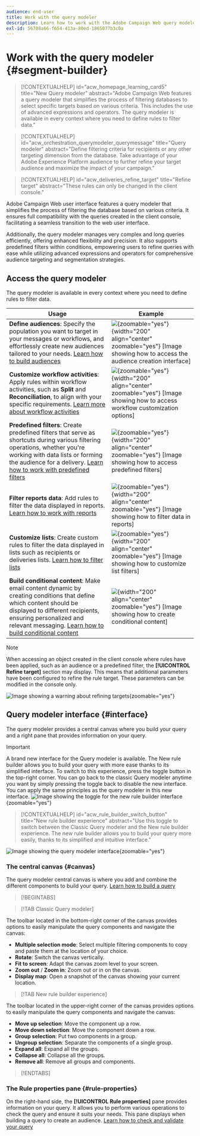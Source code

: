 ```yaml
---
audience: end-user
title: Work with the query modeler
description: Learn how to work with the Adobe Campaign Web query modeler.
exl-id: 56708a66-f654-413a-80ed-1865077b3c0a
---
```

# Work with the query modeler {#segment-builder}

>[!CONTEXTUALHELP]
>id="acw_homepage_learning_card5"
>title="New Query modeler"
>abstract="Adobe Campaign Web features a query modeler that simplifies the process of filtering databases to select specific targets based on various criteria. This includes the use of advanced expressions and operators. The query modeler is available in every context where you need to define rules to filter data."

>[!CONTEXTUALHELP]
>id="acw_orchestration_querymodeler_querymessage"
>title="Query modeler"
>abstract="Define filtering criteria for recipients or any other targeting dimension from the database. Take advantage of your Adobe Experience Platform audience to further refine your target audience and maximize the impact of your campaign."

>[!CONTEXTUALHELP]
>id="acw_deliveries_refine_target"
>title="Refine target"
>abstract="These rules can only be changed in the client console."

Adobe Campaign Web user interface features a query modeler that simplifies the process of filtering the database based on various criteria. It ensures full compatibility with the queries created in the client console, facilitating a seamless transition to the web user interface.

Additionally, the query modeler manages very complex and long queries efficiently, offering enhanced flexibility and precision. It also supports predefined filters within conditions, empowering users to refine queries with ease while utilizing advanced expressions and operators for comprehensive audience targeting and segmentation strategies.

## Access the query modeler

The query modeler is available in every context where you need to define rules to filter data.

|Usage|Example|
|  ---  |  ---  |
|**Define audiences**: Specify the population you want to target in your messages or workflows, and effortlessly create new audiences tailored to your needs. [Learn how to build audiences](../audience/one-time-audience.md)|![](assets/access-audience.png){zoomable="yes"}{width="200" align="center" zoomable="yes"} [Image showing how to access the audience creation interface]|
|**Customize workflow activities**: Apply rules within workflow activities, such as **Split** and **Reconciliation**, to align with your specific requirements. [Learn more about workflow activities](../workflows/activities/about-activities.md)|![](assets/access-workflow.png){zoomable="yes"}{width="200" align="center" zoomable="yes"} [Image showing how to access workflow customization options]|
|**Predefined filters**: Create predefined filters that serve as shortcuts during various filtering operations, whether you're working with data lists or forming the audience for a delivery. [Learn how to work with predefined filters](../get-started/predefined-filters.md)|![](assets/access-predefined-filter.png){zoomable="yes"}{width="200" align="center" zoomable="yes"} [Image showing how to access predefined filters]|
|**Filter reports data**: Add rules to filter the data displayed in reports. [Learn how to work with reports](../reporting/gs-reports.md)|![](assets/access-reports.png){zoomable="yes"}{width="200" align="center" zoomable="yes"} [Image showing how to filter data in reports]|
|**Customize lists**: Create custom rules to filter the data displayed in lists such as recipients or deliveries lists. [Learn how to filter lists](../get-started/list-filters.md#list-built-in-filters)|![](assets/access-lists.png){zoomable="yes"}{width="200" align="center" zoomable="yes"} [Image showing how to customize list filters]|
|**Build conditional content**: Make email content dynamic by creating conditions that define which content should be displayed to different recipients, ensuring personalized and relevant messaging. [Learn how to build conditional content](../personalization/conditions.md)|![](assets/conditional-content.png){width="200" align="center" zoomable="yes"} [Image showing how to create conditional content]|

>[!NOTE]
>
>When accessing an object created in the client console where rules have been applied, such as an audience or a predefined filter, the **[!UICONTROL Refine target]** section may display. This means that additional parameters have been configured to refine the rule target. These parameters can be modified in the console only.
>
>![Image showing a warning about refining targets](assets/target-warning.png){zoomable="yes"} 

## Query modeler interface {#interface}

The query modeler provides a central canvas where you build your query and a right pane that provides information on your query.

>[!IMPORTANT]
>
>A brand new interface for the Query modeler is available. The New rule builder allows you to build your query with more ease thanks to its simplified interface. To switch to this experience, press the toggle button in the top-right corner. You can go back to the classic Query modeler anytime you want by simply pressing the toggle back to disable the new interface. You can apply the same principles as the query modeler in this new interface.
>![Image showing the toggle for the new rule builder interface](assets/query-modeler-toggle.png){zoomable="yes"} 


>[!CONTEXTUALHELP]
>id="acw_rule_builder_switch_button"
>title="New rule builder experience"
>abstract="Use this toggle to switch between the Classic Query modeler and the New rule builder experience. The new rule builder allows you to build your query more easily, thanks to its simplified and intuitive interface."

![Image showing the query modeler interface](assets/query-interface.png){zoomable="yes"} 

### The central canvas {#canvas}

The query modeler central canvas is where you add and combine the different components to build your query. [Learn how to build a query](build-query.md)

>[!BEGINTABS]

>[!TAB Classic Query modeler]

The toolbar located in the bottom-right corner of the canvas provides options to easily manipulate the query components and navigate the canvas:

* **Multiple selection mode**: Select multiple filtering components to copy and paste them at the location of your choice.
* **Rotate**: Switch the canvas vertically.
* **Fit to screen**: Adapt the canvas zoom level to your screen.
* **Zoom out** / **Zoom in**: Zoom out or in on the canvas.
* **Display map**: Open a snapshot of the canvas showing your current location.

>[!TAB New rule builder experience]

The toolbar located in the upper-right corner of the canvas provides options to easily manipulate the query components and navigate the canvas:

* **Move up selection**: Move the component up a row.
* **Move down selection**: Move the component down a row.
* **Group selection**: Put two components in a group.
* **Ungroup selection**: Separate the components of a single group.
* **Expand all**: Expand all the groups.
* **Collapse all**: Collapse all the groups.
* **Remove all**: Remove all groups and components.

>[!ENDTABS]

### The Rule properties pane {#rule-properties}

On the right-hand side, the **[!UICONTROL Rule properties]** pane provides information on your query. It allows you to perform various operations to check the query and ensure it suits your needs. This pane displays when building a query to create an audience. [Learn how to check and validate your query](build-query.md#check-and-validate-your-query)
